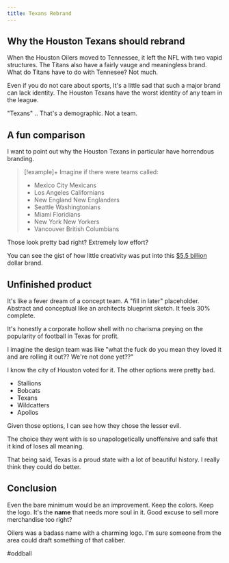 ```yaml
---
title: Texans Rebrand
---
```


## Why the Houston Texans should rebrand

When the Houston Oilers moved to Tennessee, it left the NFL with two vapid structures. The Titans also have a fairly vauge and meaningless brand. What do Titans have to do with Tennesee? Not much.

Even if you do not care about sports, It's a little sad that such a major brand can lack identity. The Houston Texans have the worst identity of any team in the league.

"Texans" .. That's a demographic. Not a team.

## A fun comparison

I want to point out why the Houston Texans in particular have horrendous branding.

> [!example]+ Imagine if there were teams called:
> - Mexico City Mexicans
> - Los Angeles Californians
> - New England New Englanders
> - Seattle Washingtonians
> - Miami Floridians
> - New York New Yorkers
> - Vancouver British Columbians

Those look pretty bad right? Extremely low effort? 

You can see the gist of how little creativity was put into this <a href="https://www.forbes.com/teams/houston-texans/?sh=30b2d9231ced">$5.5 billion</a> dollar brand.

## Unfinished product

It's like a fever dream of a concept team.  A "fill in later" placeholder. Abstract and conceptual like an architects blueprint sketch. It feels 30% complete.

It's honestly a corporate hollow shell with no charisma preying on the popularity of football in Texas for profit. 

I imagine the design team was like "what the fuck do you mean they loved it and are rolling it out?? We're not done yet??"

I know the city of Houston voted for it. The other options were pretty bad. 

- Stallions
- Bobcats
- Texans
- Wildcatters
- Apollos

Given those options, I can see how they chose the lesser evil.

The choice they went with is so unapologetically unoffensive and safe that it kind of loses all meaning. 

That being said, Texas is a proud state with a lot of beautiful history. I really think they could do better.

## Conclusion

Even the bare minimum would be an improvement. Keep the colors. Keep the logo. It's the **name** that needs more soul in it. Good excuse to sell more merchandise too right?

Oilers was a badass name with a charming logo. I'm sure someone from the area could draft something of that caliber.

#oddball
